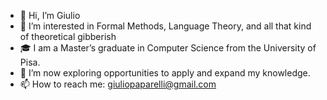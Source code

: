 - 👋 Hi, I’m Giulio
- 👀 I’m interested in Formal Methods, Language Theory, and all that kind of theoretical gibberish
- 🎓 I am a Master’s graduate in Computer Science from the University of Pisa.
- 🌱 I’m now exploring opportunities to apply and expand my knowledge.
- 📫 How to reach me: giuliopaparelli@gmail.com

<!---
glpaparelli/glpaparelli is a ✨ special ✨ repository because its `README.md` (this file) appears on your GitHub profile.
You can click the Preview link to take a look at your changes.
--->
